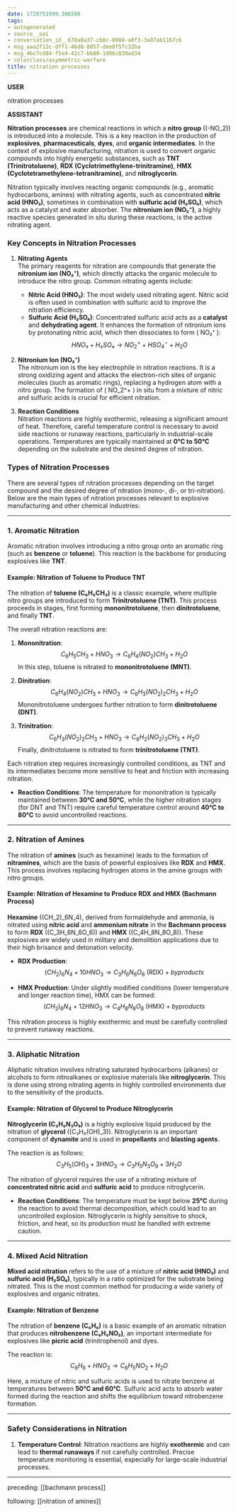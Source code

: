 ```yaml
---
date: 1728751999.306598
tags:
- autogenerated
- source__oai
- conversation_id__670a0a37-cb8c-8008-a0f3-3a07ab1167c6
- msg_aaa2f12c-dff1-46d0-8057-dee0f5fc32ba
- msg_4bc7cd84-f5e4-41c7-bb80-1d96c830ad34
- colorclass/asymmetric-warfare
title: nitration processes
---
```


**USER**

nitration processes


**ASSISTANT**

**Nitration processes** are chemical reactions in which a **nitro group** \((-NO_2)\) is introduced into a molecule. This is a key reaction in the production of **explosives**, **pharmaceuticals**, **dyes**, and **organic intermediates**. In the context of explosive manufacturing, nitration is used to convert organic compounds into highly energetic substances, such as **TNT (Trinitrotoluene)**, **RDX (Cyclotrimethylene-trinitramine)**, **HMX (Cyclotetramethylene-tetranitramine)**, and **nitroglycerin**.

Nitration typically involves reacting organic compounds (e.g., aromatic hydrocarbons, amines) with nitrating agents, such as concentrated **nitric acid (HNO₃)**, sometimes in combination with **sulfuric acid (H₂SO₄)**, which acts as a catalyst and water absorber. The **nitronium ion (NO₂⁺)**, a highly reactive species generated in situ during these reactions, is the active nitrating agent.

### Key Concepts in Nitration Processes

1. **Nitrating Agents**  
   The primary reagents for nitration are compounds that generate the **nitronium ion (NO₂⁺)**, which directly attacks the organic molecule to introduce the nitro group. Common nitrating agents include:
   - **Nitric Acid (HNO₃)**: The most widely used nitrating agent. Nitric acid is often used in combination with sulfuric acid to improve the nitration efficiency.
   - **Sulfuric Acid (H₂SO₄)**: Concentrated sulfuric acid acts as a **catalyst** and **dehydrating agent**. It enhances the formation of nitronium ions by protonating nitric acid, which then dissociates to form \( NO₂⁺ \):
     $$ HNO₃ + H₂SO₄ \rightarrow NO_2^+ + HSO_4^- + H_2O $$

2. **Nitronium Ion (NO₂⁺)**  
   The nitronium ion is the key electrophile in nitration reactions. It is a strong oxidizing agent and attacks the electron-rich sites of organic molecules (such as aromatic rings), replacing a hydrogen atom with a nitro group. The formation of \( NO_2^+ \) in situ from a mixture of nitric and sulfuric acids is crucial for efficient nitration.

3. **Reaction Conditions**  
   Nitration reactions are highly exothermic, releasing a significant amount of heat. Therefore, careful temperature control is necessary to avoid side reactions or runaway reactions, particularly in industrial-scale operations. Temperatures are typically maintained at **0°C to 50°C** depending on the substrate and the desired degree of nitration.

### Types of Nitration Processes

There are several types of nitration processes depending on the target compound and the desired degree of nitration (mono-, di-, or tri-nitration). Below are the main types of nitration processes relevant to explosive manufacturing and other chemical industries:

---

### 1. **Aromatic Nitration**

Aromatic nitration involves introducing a nitro group onto an aromatic ring (such as **benzene** or **toluene**). This reaction is the backbone for producing explosives like **TNT**.

#### Example: Nitration of Toluene to Produce TNT

The nitration of **toluene (C₆H₅CH₃)** is a classic example, where multiple nitro groups are introduced to form **Trinitrotoluene (TNT)**. This process proceeds in stages, first forming **mononitrotoluene**, then **dinitrotoluene**, and finally **TNT**.

The overall nitration reactions are:

1. **Mononitration**:
   $$ C_6H_5CH_3 + HNO_3 \rightarrow C_6H_4(NO_2)CH_3 + H_2O $$
   In this step, toluene is nitrated to **mononitrotoluene (MNT)**.

2. **Dinitration**:
   $$ C_6H_4(NO_2)CH_3 + HNO_3 \rightarrow C_6H_3(NO_2)_2CH_3 + H_2O $$
   Mononitrotoluene undergoes further nitration to form **dinitrotoluene (DNT)**.

3. **Trinitration**:
   $$ C_6H_3(NO_2)_2CH_3 + HNO_3 \rightarrow C_6H_2(NO_2)_3CH_3 + H_2O $$
   Finally, dinitrotoluene is nitrated to form **trinitrotoluene (TNT)**.

Each nitration step requires increasingly controlled conditions, as TNT and its intermediates become more sensitive to heat and friction with increasing nitration.

- **Reaction Conditions**: The temperature for mononitration is typically maintained between **30°C and 50°C**, while the higher nitration stages (for DNT and TNT) require careful temperature control around **40°C to 80°C** to avoid uncontrolled reactions.

---

### 2. **Nitration of Amines**

The nitration of **amines** (such as hexamine) leads to the formation of **nitramines**, which are the basis of powerful explosives like **RDX** and **HMX**. This process involves replacing hydrogen atoms in the amine groups with nitro groups.

#### Example: Nitration of Hexamine to Produce RDX and HMX (Bachmann Process)

**Hexamine** \((CH_2)_6N_4\), derived from formaldehyde and ammonia, is nitrated using **nitric acid** and **ammonium nitrate** in the **Bachmann process** to form **RDX** \((C_3H_6N_6O_6)\) and **HMX** \((C_4H_8N_8O_8)\). These explosives are widely used in military and demolition applications due to their high brisance and detonation velocity.

- **RDX Production**:
  $$ (CH_2)_6N_4 + 10HNO_3 \rightarrow C_3H_6N_6O_6 \ (\text{RDX}) + byproducts $$

- **HMX Production**: Under slightly modified conditions (lower temperature and longer reaction time), HMX can be formed:
  $$ (CH_2)_6N_4 + 12HNO_3 \rightarrow C_4H_8N_8O_8 \ (\text{HMX}) + byproducts $$

This nitration process is highly exothermic and must be carefully controlled to prevent runaway reactions.

---

### 3. **Aliphatic Nitration**

Aliphatic nitration involves nitrating saturated hydrocarbons (alkanes) or alcohols to form nitroalkanes or explosive materials like **nitroglycerin**. This is done using strong nitrating agents in highly controlled environments due to the sensitivity of the products.

#### Example: Nitration of Glycerol to Produce Nitroglycerin

**Nitroglycerin (C₃H₅N₃O₉)** is a highly explosive liquid produced by the nitration of **glycerol** \((C₃H₅(OH)_3)\). Nitroglycerin is an important component of **dynamite** and is used in **propellants** and **blasting agents**.

The reaction is as follows:
$$ C_3H_5(OH)_3 + 3HNO_3 \rightarrow C_3H_5N_3O_9 + 3H_2O $$

The nitration of glycerol requires the use of a nitrating mixture of **concentrated nitric acid** and **sulfuric acid** to produce nitroglycerin.

- **Reaction Conditions**: The temperature must be kept below **25°C** during the reaction to avoid thermal decomposition, which could lead to an uncontrolled explosion. Nitroglycerin is highly sensitive to shock, friction, and heat, so its production must be handled with extreme caution.

---

### 4. **Mixed Acid Nitration**

**Mixed acid nitration** refers to the use of a mixture of **nitric acid (HNO₃)** and **sulfuric acid (H₂SO₄)**, typically in a ratio optimized for the substrate being nitrated. This is the most common method for producing a wide variety of explosives and organic nitrates.

#### Example: Nitration of Benzene

The nitration of **benzene (C₆H₆)** is a basic example of an aromatic nitration that produces **nitrobenzene (C₆H₅NO₂)**, an important intermediate for explosives like **picric acid** (trinitrophenol) and dyes.

The reaction is:
$$ C_6H_6 + HNO_3 \rightarrow C_6H_5NO_2 + H_2O $$

Here, a mixture of nitric and sulfuric acids is used to nitrate benzene at temperatures between **50°C and 60°C**. Sulfuric acid acts to absorb water formed during the reaction and shifts the equilibrium toward nitrobenzene formation.

---

### Safety Considerations in Nitration

1. **Temperature Control**: Nitration reactions are highly **exothermic** and can lead to **thermal runaways** if not carefully controlled. Precise temperature monitoring is essential, especially for large-scale industrial processes.


---

preceding: [[bachmann process]]  


following: [[nitration of amines]]
